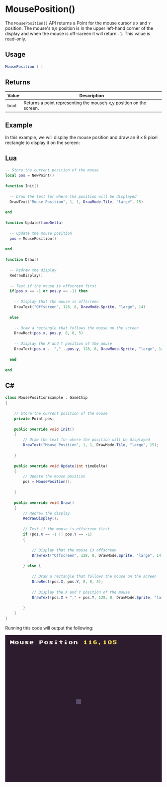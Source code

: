 # MousePosition()

The `MousePosition()` API returns a Point for the mouse cursor's `X` and `Y` position. The mouse's `0`,`0` position is in the upper left-hand corner of the display and when the mouse is off-screen it will return `-1`. This value is read-only. 

## Usage

```csharp
MousePosition ( )
```

## Returns

| Value | Description                                                           |
|-------|-----------------------------------------------------------------------|
| bool  | Returns a point representing the mouse’s x,y position on the screen\. |

## Example

In this example, we will display the mouse position and draw an 8 x 8 pixel rectangle to display it on the screen:



## Lua

```lua
-- Store the current position of the mouse
local pos = NewPoint()

function Init()

  -- Draw the text for where the position will be displayed
  DrawText("Mouse Position", 1, 1, DrawMode.Tile, "large", 15)

end

function Update(timeDelta)

  -- Update the mouse position
  pos = MousePosition()

end

function Draw()

  -- Redraw the display
  RedrawDisplay()

  -- Test if the mouse is offscreen first
  if(pos.x == -1 or pos.y == -1) then

    -- Display that the mouse is offscreen
    DrawText("Offscreen", 128, 8, DrawMode.Sprite, "large", 14)

  else

    -- Draw a rectangle that follows the mouse on the screen
    DrawRect(pos.x, pos.y, 8, 8, 5)

    -- Display the X and Y position of the mouse
    DrawText(pos.x .. "," ..pos.y, 128, 8, DrawMode.Sprite, "large", 14)

  end

end
```



## C#

```csharp
class MousePositionExample : GameChip
{
    
    // Store the current position of the mouse
    private Point pos;

    public override void Init()
    { 
        // Draw the text for where the position will be displayed
        DrawText("Mouse Position", 1, 1, DrawMode.Tile, "large", 15);

    }

    public override void Update(int timeDelta)
    { 
        // Update the mouse position
        pos = MousePosition();

    }

    public override void Draw()
    { 
        // Redraw the display
        RedrawDisplay();

        // Test if the mouse is offscreen first
        if (pos.X == -1 || pos.Y == -1)
        {

            // Display that the mouse is offscreen
            DrawText("Offscreen", 128, 8, DrawMode.Sprite, "large", 14);

        } else { 

            // Draw a rectangle that follows the mouse on the screen
            DrawRect(pos.X, pos.Y, 8, 8, 5);

            // Display the X and Y position of the mouse
            DrawText(pos.X + "," + pos.Y, 128, 8, DrawMode.Sprite, "large", 14);

        }
    }
}
```



Running this code will output the following:

![image alt text](images/MousePositionOutput_image_0.png)


